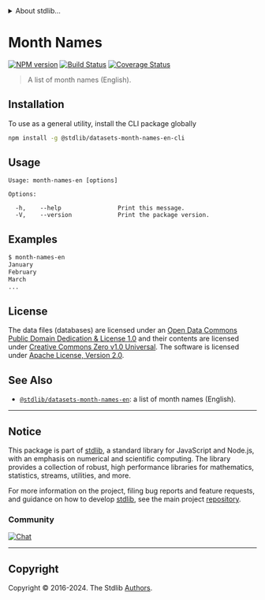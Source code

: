 <!--

@license Apache-2.0

Copyright (c) 2018 The Stdlib Authors.

Licensed under the Apache License, Version 2.0 (the "License");
you may not use this file except in compliance with the License.
You may obtain a copy of the License at

   http://www.apache.org/licenses/LICENSE-2.0

Unless required by applicable law or agreed to in writing, software
distributed under the License is distributed on an "AS IS" BASIS,
WITHOUT WARRANTIES OR CONDITIONS OF ANY KIND, either express or implied.
See the License for the specific language governing permissions and
limitations under the License.

-->


<details>
  <summary>
    About stdlib...
  </summary>
  <p>We believe in a future in which the web is a preferred environment for numerical computation. To help realize this future, we've built stdlib. stdlib is a standard library, with an emphasis on numerical and scientific computation, written in JavaScript (and C) for execution in browsers and in Node.js.</p>
  <p>The library is fully decomposable, being architected in such a way that you can swap out and mix and match APIs and functionality to cater to your exact preferences and use cases.</p>
  <p>When you use stdlib, you can be absolutely certain that you are using the most thorough, rigorous, well-written, studied, documented, tested, measured, and high-quality code out there.</p>
  <p>To join us in bringing numerical computing to the web, get started by checking us out on <a href="https://github.com/stdlib-js/stdlib">GitHub</a>, and please consider <a href="https://opencollective.com/stdlib">financially supporting stdlib</a>. We greatly appreciate your continued support!</p>
</details>

# Month Names

[![NPM version][npm-image]][npm-url] [![Build Status][test-image]][test-url] [![Coverage Status][coverage-image]][coverage-url] <!-- [![dependencies][dependencies-image]][dependencies-url] -->

> A list of month names (English).









<section class="cli">



<section class="installation">

## Installation

To use as a general utility, install the CLI package globally

```bash
npm install -g @stdlib/datasets-month-names-en-cli
```

</section>

<!-- CLI usage documentation. -->

<section class="usage">

## Usage

```text
Usage: month-names-en [options]

Options:

  -h,    --help                Print this message.
  -V,    --version             Print the package version.
```

</section>

<!-- /.usage -->

<section class="examples">

## Examples

```bash
$ month-names-en
January
February
March
...
```

</section>

<!-- /.examples -->

</section>

<!-- /.cli -->

<!-- <license> -->

## License

The data files (databases) are licensed under an [Open Data Commons Public Domain Dedication & License 1.0][pddl-1.0] and their contents are licensed under [Creative Commons Zero v1.0 Universal][cc0]. The software is licensed under [Apache License, Version 2.0][apache-license].

<!-- </license> -->

<!-- Section for related `stdlib` packages. Do not manually edit this section, as it is automatically populated. -->

<section class="related">

## See Also

-   <span class="package-name">[`@stdlib/datasets-month-names-en`][@stdlib/datasets-month-names-en]</span><span class="delimiter">: </span><span class="description">a list of month names (English).</span>


</section>

<!-- /.related -->

<!-- Section for all links. Make sure to keep an empty line after the `section` element and another before the `/section` close. -->


<section class="main-repo" >

* * *

## Notice

This package is part of [stdlib][stdlib], a standard library for JavaScript and Node.js, with an emphasis on numerical and scientific computing. The library provides a collection of robust, high performance libraries for mathematics, statistics, streams, utilities, and more.

For more information on the project, filing bug reports and feature requests, and guidance on how to develop [stdlib][stdlib], see the main project [repository][stdlib].

### Community

[![Chat][chat-image]][chat-url]

---

## Copyright

Copyright &copy; 2016-2024. The Stdlib [Authors][stdlib-authors].

</section>

<!-- /.stdlib -->

<!-- Section for all links. Make sure to keep an empty line after the `section` element and another before the `/section` close. -->

<section class="links">

[npm-image]: http://img.shields.io/npm/v/@stdlib/datasets-month-names-en-cli.svg
[npm-url]: https://npmjs.org/package/@stdlib/datasets-month-names-en-cli

[test-image]: https://github.com/stdlib-js/datasets-month-names-en@v0.2.2/actions/workflows/test.yml/badge.svg?branch=v0.2.2
[test-url]: https://github.com/stdlib-js/datasets-month-names-en@v0.2.2/actions/workflows/test.yml?query=branch:v0.2.2

[coverage-image]: https://img.shields.io/codecov/c/github/stdlib-js/datasets-month-names-en@v0.2.2/main.svg
[coverage-url]: https://codecov.io/github/stdlib-js/datasets-month-names-en@v0.2.2?branch=main

<!--

[dependencies-image]: https://img.shields.io/david/stdlib-js/datasets-month-names-en@v0.2.2.svg
[dependencies-url]: https://david-dm.org/stdlib-js/datasets-month-names-en@v0.2.2/main

-->

[chat-image]: https://img.shields.io/gitter/room/stdlib-js/stdlib.svg
[chat-url]: https://app.gitter.im/#/room/#stdlib-js_stdlib:gitter.im

[stdlib]: https://github.com/stdlib-js/stdlib

[stdlib-authors]: https://github.com/stdlib-js/stdlib/graphs/contributors

[cli-section]: https://github.com/stdlib-js/datasets-month-names-en@v0.2.2#cli
[cli-url]: https://github.com/stdlib-js/datasets-month-names-en@v0.2.2/tree/cli
[@stdlib/datasets-month-names-en]: https://github.com/stdlib-js/datasets-month-names-en@v0.2.2/tree/main

[umd]: https://github.com/umdjs/umd
[es-module]: https://developer.mozilla.org/en-US/docs/Web/JavaScript/Guide/Modules

[deno-url]: https://github.com/stdlib-js/datasets-month-names-en@v0.2.2/tree/deno
[deno-readme]: https://github.com/stdlib-js/datasets-month-names-en@v0.2.2/blob/deno/README.md
[umd-url]: https://github.com/stdlib-js/datasets-month-names-en@v0.2.2/tree/umd
[umd-readme]: https://github.com/stdlib-js/datasets-month-names-en@v0.2.2/blob/umd/README.md
[esm-url]: https://github.com/stdlib-js/datasets-month-names-en@v0.2.2/tree/esm
[esm-readme]: https://github.com/stdlib-js/datasets-month-names-en@v0.2.2/blob/esm/README.md
[branches-url]: https://github.com/stdlib-js/datasets-month-names-en@v0.2.2/blob/main/branches.md

[pddl-1.0]: http://opendatacommons.org/licenses/pddl/1.0/

[cc0]: https://creativecommons.org/publicdomain/zero/1.0

[apache-license]: https://www.apache.org/licenses/LICENSE-2.0

</section>

<!-- /.links -->
